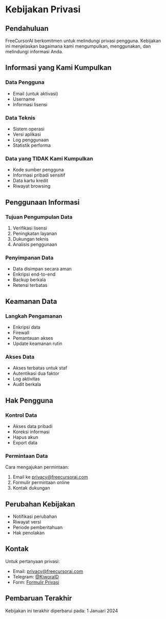 # Kebijakan Privasi

## Pendahuluan
FreeCursorAI berkomitmen untuk melindungi privasi pengguna. Kebijakan ini menjelaskan bagaimana kami mengumpulkan, menggunakan, dan melindungi informasi Anda.

## Informasi yang Kami Kumpulkan
### Data Pengguna
- Email (untuk aktivasi)
- Username
- Informasi lisensi

### Data Teknis
- Sistem operasi
- Versi aplikasi
- Log penggunaan
- Statistik performa

### Data yang TIDAK Kami Kumpulkan
- Kode sumber pengguna
- Informasi pribadi sensitif
- Data kartu kredit
- Riwayat browsing

## Penggunaan Informasi
### Tujuan Pengumpulan Data
1. Verifikasi lisensi
2. Peningkatan layanan
3. Dukungan teknis
4. Analisis penggunaan

### Penyimpanan Data
- Data disimpan secara aman
- Enkripsi end-to-end
- Backup berkala
- Retensi terbatas

## Keamanan Data
### Langkah Pengamanan
- Enkripsi data
- Firewall
- Pemantauan akses
- Update keamanan rutin

### Akses Data
- Akses terbatas untuk staf
- Autentikasi dua faktor
- Log aktivitas
- Audit berkala

## Hak Pengguna
### Kontrol Data
- Akses data pribadi
- Koreksi informasi
- Hapus akun
- Export data

### Permintaan Data
Cara mengajukan permintaan:
1. Email ke privacy@freecursorai.com
2. Formulir permintaan online
3. Kontak dukungan

## Perubahan Kebijakan
- Notifikasi perubahan
- Riwayat versi
- Periode pemberitahuan
- Hak penolakan

## Kontak
Untuk pertanyaan privasi:
- Email: privacy@freecursorai.com
- Telegram: [@KiworaID](https://t.me/KiworaID)
- Form: [Formulir Privasi](https://freecursorai.com/privacy)

## Pembaruan Terakhir
Kebijakan ini terakhir diperbarui pada: 1 Januari 2024 